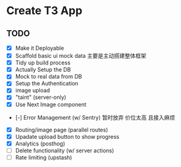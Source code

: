 # Create T3 App

## TODO

- [x] Make it Deployable
- [x] Scaffold basic ui mock data 主要是主动搭建整体框架
- [x] Tidy up build process
- [x] Actually Setup the DB
- [x] Mock to real data from DB
- [x] Setup the Authentication
- [x] image upload
- [x] "taint" (server-only)
- [x] Use Next Image component
- [-] Error Management (w/ Sentry) 暂时放弃 价位太高 且接入麻烦
- [x] Routing/image page (parallel routes)
- [x] Upadate upload button to show progress
- [x] Analytics (posthog)
- [ ] Delete functionality (w/ server actions)
- [ ] Rate limiting (upstash)
